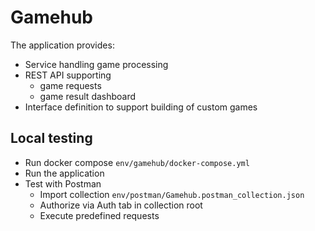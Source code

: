 # Gamehub

The application provides:
- Service handling game processing
- REST API supporting
  - game requests
  - game result dashboard
- Interface definition to support building of custom games


## Local testing
- Run docker compose `env/gamehub/docker-compose.yml`
- Run the application
- Test with Postman
  - Import collection `env/postman/Gamehub.postman_collection.json`
  - Authorize via Auth tab in collection root
  - Execute predefined requests